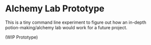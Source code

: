 # Alchemy Lab Prototype

This is a tiny command line experiment to figure out how an in-depth potion-making/alchemy lab would work for a future project.

(WIP Prototype)